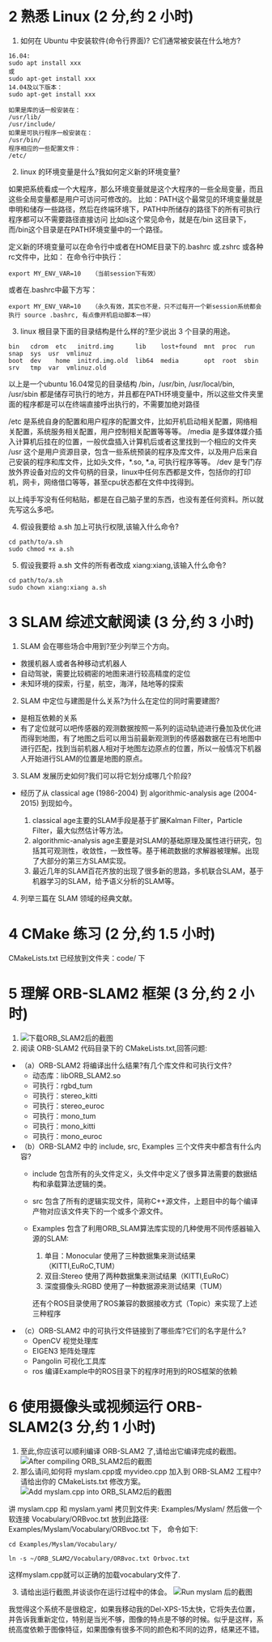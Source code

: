 # 2 熟悉 Linux (2 分,约 2 小时)
1. 如何在 Ubuntu 中安装软件(命令行界面)? 它们通常被安装在什么地方?
```
16.04:
sudo apt install xxx
或
sudo apt-get install xxx 
14.04及以下版本：
sudo apt-get install xxx
```

```
如果是库的话一般安装在：
/usr/lib/
/usr/include/
如果是可执行程序一般安装在：
/usr/bin/
程序相应的一些配置文件：
/etc/

```
2. linux 的环境变量是什么?我如何定义新的环境变量?

如果把系统看成一个大程序，那么环境变量就是这个大程序的一些全局变量，而且这些全局变量都是用户可访问可修改的。
比如：PATH这个最常见的环境变量就是申明和储存一些路径，然后在终端环境下，PATH中所储存的路径下的所有可执行程序都可以不需要路径直接访问
比如ls这个常见命令，就是在/bin 这目录下，而/bin这个目录是在PATH环境变量中的一个路径。

定义新的环境变量可以在命令行中或者在HOME目录下的.bashrc 或.zshrc 或各种rc文件中，比如：
在命令行中执行： 
```
export MY_ENV_VAR=10   （当前session下有效）
```
或者在.bashrc中最下方写： 
```
export MY_ENV_VAR=10   （永久有效，其实也不是，只不过每开一个新session系统都会执行 source .bashrc, 有点像开机启动脚本一样）
```

3. linux 根目录下面的目录结构是什么样的?至少说出 3 个目录的用途。

```
bin   cdrom  etc   initrd.img      lib    lost+found  mnt  proc  run   snap  sys  usr  vmlinuz
boot  dev    home  initrd.img.old  lib64  media       opt  root  sbin  srv   tmp  var  vmlinuz.old
```
以上是一个ubuntu 16.04常见的目录结构
/bin，/usr/bin, /usr/local/bin, /usr/sbin 都是储存可执行的地方，并且都在PATH环境变量中，所以这些文件夹里面的程序都是可以在终端直接呼出执行的，不需要加绝对路径

/etc 是系统自身的配置和用户程序的配置文件，比如开机启动相关配置，网络相关配置，系统服务相关配置，用户控制相关配置等等等。
/media 是多媒体媒介插入计算机后挂在的位置，一般优盘插入计算机后或者这里找到一个相应的文件夹
/usr 这个是用户资源目录，包含一些系统预装的程序及库文件，以及用户后来自己安装的程序和库文件，比如头文件，*.so, *.a, 可执行程序等等。
/dev 是专门存放外界设备对应的文件句柄的目录，linux中任何东西都是文件，包括你的打印机，网卡，网络借口等等，甚至cpu状态都在文件中找得到。

以上纯手写没有任何粘贴，都是在自己脑子里的东西，也没有差任何资料。所以就先写这么多吧。

4. 假设我要给 a.sh 加上可执行权限,该输入什么命令?

```
cd path/to/a.sh
sudo chmod +x a.sh
```

5. 假设我要将 a.sh 文件的所有者改成 xiang:xiang,该输入什么命令?

```
cd path/to/a.sh
sudo chown xiang:xiang a.sh
```

# 3 SLAM 综述文献阅读 (3 分,约 3 小时)

1. SLAM 会在哪些场合中用到?至少列举三个方向。
    
- 救援机器人或者各种移动式机器人
- 自动驾驶，需要比较稠密的地图来进行较高精度的定位
- 未知环境的探索，行星，航空，海洋，陆地等的探索

2. SLAM 中定位与建图是什么关系?为什么在定位的同时需要建图?

- 是相互依赖的关系
- 有了定位就可以吧传感器的观测数据按照一系列的运动轨迹进行叠加及优化进而得到地图，有了地图之后可以用当前最新观测到的传感器数据在已有地图中进行匹配，找到当前机器人相对于地图左边原点的位置，所以一般情况下机器人开始进行SLAM的位置是地图的原点。

3. SLAM 发展历史如何?我们可以将它划分成哪几个阶段?

- 经历了从 classical age (1986-2004) 到             algorithmic-analysis age (2004-2015) 到现如今。

  1. classical age主要的SLAM手段是基于扩展Kalman Filter，Particle Filter，最大似然估计等方法。
  2. algorithmic-analysis age主要是对SLAM的基础原理及属性进行研究，包括其可观测性，收敛性，一致性等。基于稀疏数据的求解器被理解。出现了大部分的第三方SLAM实现。
  3. 最近几年的SLAM百花齐放的出现了很多新的思路，多机联合SLAM，基于机器学习的SLAM，给予语义分析的SLAM等。
  
4. 列举三篇在 SLAM 领域的经典文献。

# 4 CMake 练习 (2 分,约 1.5 小时)

CMakeLists.txt 已经放到文件夹：code/ 下


# 5 理解 ORB-SLAM2 框架 (3 分,约 2 小时)
1. ![下载ORB_SLAM2后的截图](downloaded_orb_slam2.png)
2. 阅读 ORB-SLAM2 代码目录下的 CMakeLists.txt,回答问题:

  - （a）ORB-SLAM2 将编译出什么结果?有几个库文件和可执行文件?
    - 动态库：libORB_SLAM2.so 
    - 可执行：rgbd_tum 
    - 可执行：stereo_kitti 
    - 可执行：stereo_euroc 
    - 可执行：mono_tum 
    - 可执行：mono_kitti 
    - 可执行：mono_euroc
  - （b）ORB-SLAM2 中的 include, src, Examples 三个文件夹中都含有什么内容?
    - include 包含所有的头文件定义，头文件中定义了很多算法需要的数据结构和承载算法逻辑的类。
    - src 包含了所有的逻辑实现文件，简称C++源文件，上题目中的每个编译产物对应该文件夹下的一个或多个源文件。
    - Examples 包含了利用ORB_SLAM算法库实现的几种使用不同传感器输入源的SLAM:
      1. 单目：Monocular 使用了三种数据集来测试结果（KITTI,EuRoC,TUM）
      2. 双目:Stereo 使用了两种数据集来测试结果（KITTI,EuRoC）
      3. 深度摄像头:RGBD 使用了一种数据源来测试结果（TUM）

      还有个ROS目录使用了ROS兼容的数据接收方式（Topic）来实现了上述三种程序
  - （c）ORB-SLAM2 中的可执行文件链接到了哪些库?它们的名字是什么?
    - OpenCV 视觉处理库
    - EIGEN3 矩阵处理库
    - Pangolin 可视化工具库
    - ros 编译Example中的ROS目录下的程序时用到的ROS框架的依赖

# 6 使用摄像头或视频运行 ORB-SLAM2(3 分,约 1 小时)
1. 至此,你应该可以顺利编译 ORB-SLAM2 了,请给出它编译完成的截图。
![After compiling ORB_SLAM2后的截图](compile-orb-slam.png)
2. 那么请问,如何将 myslam.cpp或 myvideo.cpp 加入到 ORB-SLAM2 工程中?请给出你的 CMakeLists.txt 修改方案。
  ![Add myslam.cpp into ORB_SLAM2后的截图](compile-myslam.png)

讲 myslam.cpp 和 myslam.yaml 拷贝到文件夹: Examples/Myslam/
然后做一个软连接 Vocabulary/ORBvoc.txt 放到此路径: Examples/Myslam/Vocabulary/ORBvoc.txt 下， 命令如下:
```
cd Examples/Myslam/Vocabulary/

ln -s ~/ORB_SLAM2/Vocabulary/ORBvoc.txt Orbvoc.txt
```
这样myslam.cpp就可以正确的加载vocabulary文件了.

3. 请给出运行截图,并谈谈你在运行过程中的体会。
  ![Run myslam 后的截图](run-myslam.png)


我觉得这个系统不是很稳定，如果我移动我的Del-XPS-15太快，它将失去位置，并告诉我重新定位，特别是当光不够，图像的特点是不够的时候。似乎是这样，系统高度依赖于图像特征，如果图像有很多不同的颜色和不同的边界，结果还不错。 